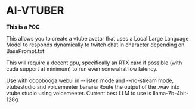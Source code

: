 # AI-VTUBER


**This is a POC**
 
This allows you to create a vtube avatar that uses a Local Large Language Model to responds dynamically to twitch chat in character depending on BasePrompt.txt

This will require a decent gpu, specifically an RTX card if possible (with cuda support at minimum) to run even somewhat low latency. 

Use with oobobooga webui in --listen mode and --no-stream mode, vtubestudio and voicemeeter banana
Route the output of the .wav into vtube studio using voicemeeter.
Current best LLM to use is llama-7b-4bit-128g

